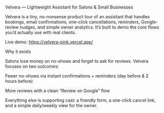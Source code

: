 Velvera — Lightweight Assistant for Salons & Small Businesses

Velvera is a tiny, no-nonsense product tour of an assistant that handles bookings, email confirmations, one-click cancellations, reminders, Google-review nudges, and simple owner analytics. It’s built to demo the core flows you’d actually use with real clients.

Live demo: https://velvera-pink.vercel.app/

Why it exists

Salons lose money on no-shows and forget to ask for reviews. Velvera focuses on two outcomes:

Fewer no-shows via instant confirmations + reminders (day before & 2 hours before)

More reviews with a clean “Review on Google” flow

Everything else is supporting cast: a friendly form, a one-click cancel link, and a simple daily/weekly view for the owner.
